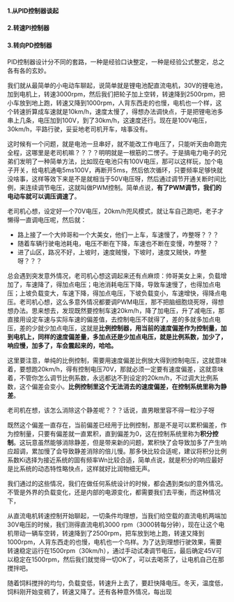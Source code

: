 #### 1.从PID控制器谈起



#### 2.转速PI控制器

#### 3.转向PD控制器



PID控制器设计分不同的套路，一种是经验口诀整定，一种是经验公式整定，总之各有各的玄妙。

我们就从最简单的小电动车聊起，说简单就是锂电池配直流电机，30V的锂电池，加到电机上，转速3000rpm，然后我们把轮子加上空转，转速降到2500rpm，把小车放到地上跑，转速又降到1000rpm，人背东西走的也慢，电机也一个样，这个转速折算成车速就是10km/h，速度太慢了，得想办法调快点，于是把锂电池多串上几条，电压加到100V，到了30km/h，这速度还行。现在是100V电压，30km/h，平路行驶，妥妥地老司机开车，啥事没有。

这时候有一个问题，就是电池一旦串好，就不能改工作电压了，只能听天由命跑完全程，这哪里是老司机嘛？？？？明明就是一根筋的二愣子。于是搞电力电子的兄弟们发明了一种简单方法，比如现在电池只有100V电压，那可以这样玩，加个电子开关，给电机通电5ms100V，再断开5ms，然后依次循环，只要频率足够快就没啥事，这样等效下来是不是就相当于50V电压呀，然后通过调节开通关断时间比例，来连续调节电压，这就叫做PWM控制。简单点说，**有了PWM调节，我们的电动车就可以调压调速了**。

老司机心想，设定好一个70V电压，20km/h兜风模式，就让车自己跑吧，老子才懒得一直调电压呢，然后就：

* 路上接了一个大帅哥和一个大美女，他们一上车，车速慢了，咋整呀？？？
* 随着车辆行驶电池耗电，电压不断在下降，车速也不断在变慢，咋整呀？？
* 进了山区，路况不好，上坡时，速度贼慢，下坡时，速度又贼快，咋整呀？？？

总会遇到突发意外情况，老司机心想这调起来还有点麻烦：帅哥美女上来，负载增加了，车速降了，得加点电压；电池消耗电压下降，导致车速慢了，也得加点电压；上坡负载变大，车速下降，得加点电压，下坡负载变小，车速增快，得降点电压。老司机心想，这么多意外情况都要调PWM电压，那不把脑细胞烧死呀，得想想办法。思来想去，发现既然要控制车速20km/h，降了加电压，升了减电压，那直接用设定车速与实际车速的偏差值，去控制电压不就得了，差的多就多加点电压，差的少就少加点电压，这就是**比例控制器，用当前的速度偏差作为控制量，加到电机上，同样的速度偏差量，多加点还是少加点电压，就是比例系数，加少了，响应慢，加多了，车会震起来的，哈哈。**

这里要注意，单纯的比例控制，需要用速度偏差比例放大得到控制电压，这就意味着，要想跑20km/h，得有控制电压70V，那就必须一定要有速度偏差，这就意味着，不管你怎么调节比例系数，永远都达不到设定的20km/h，不过调大比例系数，这个偏差会变小。**比例控制里这个无法消去的速度偏差，在控制系统里称为静差**。

老司机在想，该怎么消除这个静差呢？？？话说，直男眼里容不得一粒沙子呀

既然这个偏差一直存在，当前偏差已经用于比例控制，那是不是可以累积偏差，作为控制量，只要有偏差就一直累积，直到偏差为0，这在控制系统里称为**积分控制**。这玩意虽然能够消除静差，但是带来新的问题，累积快了会导致加多了产生响应超调，累加慢了会导致静差消除的倍儿慢。那多快比较合适呢，建议将积分比例系数Ki选择为接近系统的固有频率Wn比较合适，简单点说，就是积分的响应最好是比系统的动态特性略快点，这样就好比润物细无声。



我们通过的这些情况，我们在做任何系统设计的时候，都会遇到类似的意外情况。不管是外界的负载变化，还是内部的电源变化，都需要我们去平衡，而这种情况下，

从直流电机转速控制开始聊起，一切条件均理想，当我们给空载的直流电机两端加30V电压的时候，我们测得直流电机3000 rpm（3000转每分钟），现在让这个电机带动一辆车空转，转速降到了2500rpm，把车放到地上跑，转速又降到1000rpm，人背东西走的也慢，电机也一个鸟样。为了达到理想行驶效果，需要转速稳定运行在1500rpm（30km/h），通过手动试凑调节电压，最后确定45V可以稳定在1500rpm，然后我们就觉得一切OK了，可以去喝茶了，让电机自己在那搅拌吧。

随着饲料搅拌的均匀，负载变低，转速升上去了，要赶快降电压。冬天，温度低，饲料刚开始变稠了，转速又降了。还有各种意外情况，每出现



